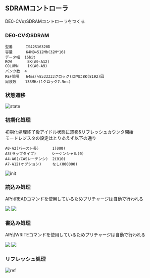 ## SDRAMコントローラ

DE0-CVのSDRAMコントローラをつくる

### DE0-CVのSDRAM

```
型番      IS42S16320D
容量      64MB=512Mb(32M*16)
データ幅  16bit
ROW       8K(A0-A12)
COLUMN    1K(A0-A9)
バンク数  4
REF間隔   64ms(≒8533333クロック)以内に8K(8192)回
周波数    133MHz(1クロック7.5ns)
```

### 状態遷移

![state](https://github.com/Maro1306/sdram_ctr/blob/master/statement.png?raw=true)

### 初期化処理

初期化処理終了後アイドル状態に遷移&リフレッシュカウンタ開始  
モードレジスタの設定はとりあえず以下の通り  

```
A0-A2(バースト長)      1(000)
A3(ラップタイプ)       シーケンシャル(0)
A4-A6(/CASレーテンシ)  2(010)
A7-A12(オプション)     なし(000000)
```

![init](https://github.com/Maro1306/sdram_ctr/blob/master/initialize.png?raw=true)

### 読込み処理

AP付READコマンドを使用しているためプリチャージは自動で行われる

<img src="https://github.com/Maro1306/sdram_ctr/blob/master/read.png?raw=true">
<img src="https://github.com/Maro1306/sdram_ctr/blob/master/timing-read.png?raw=true">

### 書込み処理

AP付WRITEコマンドを使用しているためプリチャージは自動で行われる

<img src="https://github.com/Maro1306/sdram_ctr/blob/master/write.png?raw=true">
<img src="https://github.com/Maro1306/sdram_ctr/blob/master/timing-write.png?raw=true">

### リフレッシュ処理

![ref](https://github.com/Maro1306/sdram_ctr/blob/master/refresh.png?raw=true)

